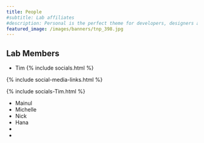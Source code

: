 ```yaml
---
title: People
#subtitle: Lab affiliates
#description: Personal is the perfect theme for developers, designers and other creatives.
featured_image: /images/banners/tnp_398.jpg
---
```


## Lab Members

* Tim
{% include socials.html %}

{% include social-media-links.html %}

{% include socials-Tim.html %}

* Mainul
* Michelle
* Nick
* Hana
* 
*


